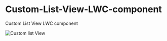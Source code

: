 # Custom-List-View-LWC-component
Custom List View LWC component

![Custom list View](./img.png?raw=true)